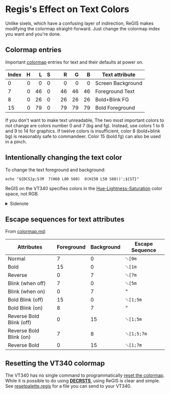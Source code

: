 # Regis's Effect on Text Colors

Unlike sixels, which have a confusing layer of indirection, ReGIS
makes modifying the colormap straight-forward. Just change the
colormap index you want and you're done. 

## Colormap entries

Important [colormap](../colormap/colormap.md) entries for text and
their defaults at power on.

| Index |   H |  L |  S |   |  R |  G |  B | Text attribute    |
|-------|----:|---:|---:|---|---:|---:|---:|-------------------|
| 0     |   0 |  0 |  0 |   |  0 |  0 |  0 | Screen Background |
| 7     |   0 | 46 |  0 |   | 46 | 46 | 46 | Foreground Text   |
| 8     |   0 | 26 |  0 |   | 26 | 26 | 26 | Bold+Blink FG     |
| 15    |   0 | 79 |  0 |   | 79 | 79 | 79 | Bold Foreground   |


If you don't want to make text unreadable, The two most important
colors to _not_ change are colors number 0 and 7 (bg and fg). Instead,
use colors 1 to 6 and 9 to 14 for graphics. If twelve colors is
insufficient, color 8 (bold+blink bg) is reasonably safe to
commandeer. Color 15 (bold fg) can also be used in a pinch.

## Intentionally changing the text color

To change the text foreground and background:

    echo "${DCS}p;S(M  7(H60 L80 S60)  0(H150 L50 S60))';${ST}"

ReGIS on the VT340 specifies colors in the
[Hue-Lightness-Saturation](hls.md) color space, not RGB. 

<details><summary>Sidenote</summary>

<sub> Technically, there is a way to specify two-bit RGB colors, but
it is not worth even mentioning.</sub>

</details>

## Escape sequences for text attributes

From [colormap.md](../colormap/colormap.md):

| Attributes               | Foreground | Background | Escape Sequence |
|--------------------------|------------|------------|-----------------|
| Normal                   | 7          | 0          | `␛[0m`          |
| Bold                     | 15         | 0          | `␛[1m`          |
| Reverse                  | 0          | 7          | `␛[7m`          |
| Blink (when off)         | 7          | 0          | `␛[5m`          |
| Blink (when on)          | 0          | 7          | "               |
| Bold Blink (off)         | 15         | 0          | `␛[1;5m`        |
| Bold Blink (on)          | 8          | 7          | "               |
| Reverse Bold Blink (off) | 0          | 15         | `␛[1;5m`        |
| Reverse Bold Blink (on)  | 7          | 8          | `␛[1;5;7m`      |
| Reverse Bold             | 0          | 15         | `␛[1;7m`        |


## Resetting the VT340 colormap

The VT340 has no single command to programmatically [reset the
colormap](../colormap/colorreset.md). While it is possible to do using
[**DECRSTS**](../colormap/resetpalette.sh), using ReGIS is clear and
simple. See [resetpalette.regis](resetpalette.regis) for a file you
can send to your VT340.






